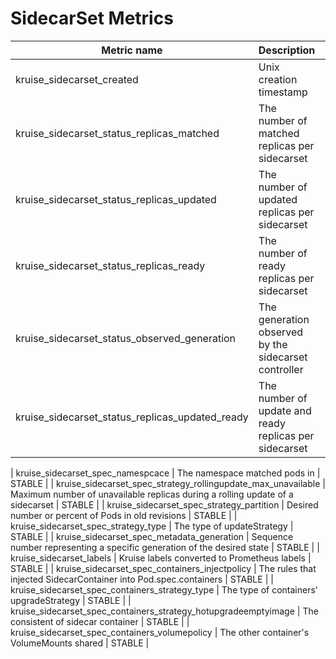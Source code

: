 # SidecarSet Metrics

| Metric name| Description | Status |
| ---------- | ----------- | ----------- |
| kruise_sidecarset_created | Unix creation timestamp | STABLE |
| kruise_sidecarset_status_replicas_matched | The number of matched replicas per sidecarset | STABLE |
| kruise_sidecarset_status_replicas_updated | The number of updated replicas per sidecarset | STABLE |
| kruise_sidecarset_status_replicas_ready | The number of ready replicas per sidecarset | STABLE |
| kruise_sidecarset_status_observed_generation | The generation observed by the sidecarset controller | STABLE |
| kruise_sidecarset_status_replicas_updated_ready | The number of update and ready replicas per sidecarset | STABLE |

| kruise_sidecarset_spec_namespcace | The namespace matched pods in | STABLE |
| kruise_sidecarset_spec_strategy_rollingupdate_max_unavailable | Maximum number of unavailable replicas during a rolling update of a sidecarset | STABLE |
| kruise_sidecarset_spec_strategy_partition | Desired number or percent of Pods in old revisions | STABLE |
| kruise_sidecarset_spec_strategy_type | The type of updateStrategy | STABLE |
| kruise_sidecarset_spec_metadata_generation | Sequence number representing a specific generation of the desired state | STABLE |
| kruise_sidecarset_labels | Kruise labels converted to Prometheus labels | STABLE |
| kruise_sidecarset_spec_containers_injectpolicy | The rules that injected SidecarContainer into Pod.spec.containers | STABLE |
| kruise_sidecarset_spec_containers_strategy_type | The type of containers' upgradeStrategy | STABLE |
| kruise_sidecarset_spec_containers_strategy_hotupgradeemptyimage | The consistent of sidecar container | STABLE |
| kruise_sidecarset_spec_containers_volumepolicy | The other container's VolumeMounts shared | STABLE |